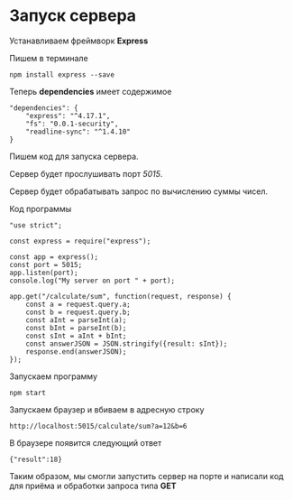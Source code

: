 # Запуск сервера

Устанавливаем фреймворк **Express**

Пишем в терминале

```
npm install express --save
```

Теперь **dependencies** имеет содержимое

```
"dependencies": {
    "express": "^4.17.1",
    "fs": "0.0.1-security",
    "readline-sync": "^1.4.10"
}
```

Пишем код для запуска сервера.

Сервер будет прослушивать порт *5015*.

Сервер будет обрабатывать запрос по вычислению суммы чисел.

Код программы

```
"use strict";

const express = require("express");

const app = express();
const port = 5015;
app.listen(port);
console.log("My server on port " + port);

app.get("/calculate/sum", function(request, response) {
    const a = request.query.a;
    const b = request.query.b;
    const aInt = parseInt(a);
    const bInt = parseInt(b);
    const sInt = aInt + bInt;
    const answerJSON = JSON.stringify({result: sInt});
    response.end(answerJSON);
});
```

Запускаем программу

```
npm start
```

Запускаем браузер и вбиваем в адресную строку

```
http://localhost:5015/calculate/sum?a=12&b=6
```

В браузере появится следующий ответ

```
{"result":18}
```

Таким образом, мы смогли запустить сервер на порте и написали код для приёма и обработки запроса типа **GET**




